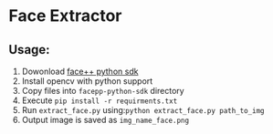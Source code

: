 # Face Extractor

## Usage:

1. Dowonload [face++ python sdk](https://github.com/FacePlusPlus/facepp-python-sdk)
2. Install opencv with python support
3. Copy files into `facepp-python-sdk` directory
4. Execute `pip install -r requirments.txt`
5. Run `extract_face.py` using:`python extract_face.py path_to_img`
6. Output image is saved as `img_name_face.png`
